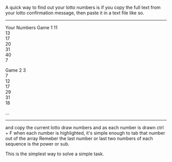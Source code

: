 A quick way to find out your lotto numbers is if you copy the full text from your lotto confirmation message,
then paste it in a text file like so.

--------------------------------------------------------------------
Your Numbers
Game 1
11	
13	
17	
20	
31	
40	
7
 
 
Game 2
3	
7	
12	
17	
29	
31	
18

...

--------------------------------------------------------------------


and copy the current lotto draw numbers and as each number is drawn ctrl + F
when each number is highlighted, it's simple enough to tab that number out of the array
Remeber the last number or last two numbers of each sequence is the power or sub.

This is the simplest way to solve a simple task.

